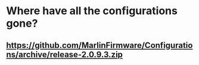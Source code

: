 # Where have all the configurations gone?

## https://github.com/MarlinFirmware/Configurations/archive/release-2.0.9.3.zip
